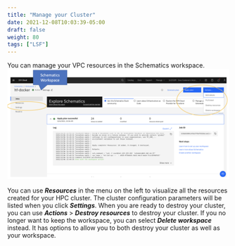 ```yaml
---
title: "Manage your Cluster"
date: 2021-12-08T10:03:39-05:00
draft: false
weight: 80 
tags: ["LSF"] 
---
```


You can manage your VPC resources in the Schematics workspace.
![autoscaling](/images/setup-lsf-cluster/hpc_destroy.png)

You can use **_Resources_** in the menu on the left to visualize all the resources created for your HPC cluster.
The cluster configuration parameters will be listed when you click **_Settings_**.
When you are ready to destroy your cluster, you can use **_Actions_** > **_Destroy resources_** to destroy your cluster.
If you no longer want to keep the workspace, you can select **_Delete workspace_** instead. It has options to allow you
to both destroy your cluster as well as your workspace.

